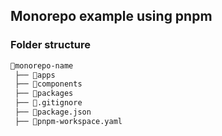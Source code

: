 ## Monorepo example using pnpm

### Folder structure 
```bash
📂monorepo-name
 ├── 📁apps              
 ├── 📁components
 ├── 📁packages
 ├── 📄.gitignore
 ├── 📄package.json
 ├── 📄pnpm-workspace.yaml
```